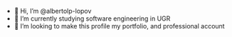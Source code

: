 - 👋 Hi, I’m @albertolp-lopov
- 🌱 I’m currently studying software engineering in UGR
- 💞️ I’m looking to make this profile my portfolio, and professional account

<!---
albertolp-coder/albertolp-coder is a ✨ special ✨ repository because its `README.md` (this file) appears on your GitHub profile.
You can click the Preview link to take a look at your changes.
--->
